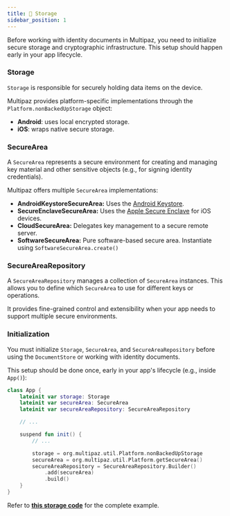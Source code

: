 ```yaml
---
title: 🔐 Storage
sidebar_position: 1
---
```



Before working with identity documents in Multipaz, you need to initialize secure storage and cryptographic infrastructure. This setup should happen early in your app lifecycle.

### Storage

`Storage` is responsible for securely holding data items on the device.

Multipaz provides platform-specific implementations through the `Platform.nonBackedUpStorage` object:

* **Android**: uses local encrypted storage.
* **iOS**: wraps native secure storage.

### SecureArea

A `SecureArea` represents a secure environment for creating and managing key material and other sensitive objects (e.g., for signing identity credentials).

Multipaz offers multiple `SecureArea` implementations:

* **AndroidKeystoreSecureArea:** Uses the [Android Keystore](https://developer.android.com/privacy-and-security/keystore).
* **SecureEnclaveSecureArea:** Uses the [Apple Secure Enclave](https://support.apple.com/en-in/guide/security/sec59b0b31ff/web) for iOS devices.
* **CloudSecureArea:** Delegates key management to a secure remote server.
* **SoftwareSecureArea:** Pure software-based secure area. Instantiate using `SoftwareSecureArea.create()`

### SecureAreaRepository

A `SecureAreaRepository` manages a collection of `SecureArea` instances. This allows you to define which `SecureArea` to use for different keys or operations.

It provides fine-grained control and extensibility when your app needs to support multiple secure environments.

### Initialization

You must initialize `Storage`, `SecureArea`, and `SecureAreaRepository` before using the `DocumentStore` or working with identity documents.

This setup should be done once, early in your app's lifecycle (e.g., inside `App()`):

```kotlin
class App {
    lateinit var storage: Storage
    lateinit var secureArea: SecureArea
    lateinit var secureAreaRepository: SecureAreaRepository

    // ...

    suspend fun init() {
        // ...

        storage = org.multipaz.util.Platform.nonBackedUpStorage
        secureArea = org.multipaz.util.Platform.getSecureArea()
        secureAreaRepository = SecureAreaRepository.Builder()
            .add(secureArea)
            .build()
    }
}
```

Refer to **[this storage code](https://github.com/openwallet-foundation/multipaz-samples/blob/9708cb36f44040ff51b5e0b3b7922175e47462d2/MultipazGettingStartedSample/composeApp/src/commonMain/kotlin/org/multipaz/getstarted/App.kt#L98-L101)** for the complete example.
